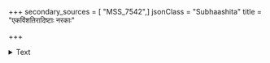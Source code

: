 +++
secondary_sources = [ "MSS_7542",]
jsonClass = "Subhaashita"
title = "एकविंशतिरादिष्टाः नरकाः"

+++

<details><summary>Text</summary>

एकविंशतिरादिष्टाः नरकाः शास्त्रपारगैः।  
गर्भवाससमीपे ते कलां नार्हन्ति षोडशीम्॥
</details>
